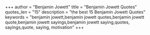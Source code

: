 +++
author = "Benjamin Jowett"
title = "Benjamin Jowett Quotes"
quotes_len = "15"
description = "the best 15 Benjamin Jowett Quotes"
keywords = "benjamin jowett,benjamin jowett quotes,benjamin jowett quote,benjamin jowett sayings,benjamin jowett saying,quotes, sayings,quote, saying, motivation"
+++
